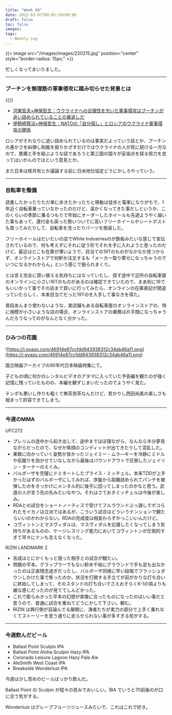 ```yaml
---
title: "Week 09"
date: 2022-03-07T00:05:39+09:00
draft: false
toc: false
images:
tags:
  - Weekly Log
---
```


{{< image src="/images/images/220215.jpg"  position="center" style="border-radius: 15px;" >}}

忙しくなってまいりました。

---

### プーチンを無理筋の軍事侵攻に踏み切らせた背景とは

{{<youtube AI2JuvQ15qo>}}

- [河東哲夫×神保哲生：ウクライナへの合理性を欠いた軍事侵攻はプーチンが追い詰められていることの裏返しだ](https://www.youtube.com/watch?v=p3O81fpfk8Q)
- [伊勢崎賢治×神保哲生：NATOの「自分探し」とロシアのウクライナ軍事侵攻の関係](https://www.youtube.com/watch?v=HhLemFXw74Y)

ロシアがそれなりに追い詰められているのは事実だよっていう話とか、プーチンの愚かさを糾弾し制裁を振りかざすだけではウクライナの人が死に続ける一方なので、悪魔と手を結ぶような話であろうと第三国の国々が妥協点を探る努力を怠ってはいかんのではという意見とか。

また日本は核共有とか議論する前に日米地位協定どうにかしろやっていう。

---

### 自転車を整備

読書したかったりただ単に歩きたかったりと移動は徒歩と電車になりがちで、1年近く自転車乗っていなかったのだけど、温かくなってきた事だしというか、このくらいの季節に乗るつもりで年始にオーダーしたホイールも先週ようやく届いた事もあって、還付金も戻った勢いついでに高いフリーホイールやシートポストも買ってみたりして、自転車を洗ったりパーツを換装した。

フリーホイールはだいたいの店でWhite Industriesのが鉄板みたいな感じで宣伝されているので、何も考えずにそれに従う形でそれを手に入れようと思ったのだけど、最近はどこも在庫が薄いようで、目当ての19Tのものがなかなか見つからず、オンラインストアで何軒か注文するも「メーカー取り寄せになっちゃうのでいつになるかわからん」という感じで振られまくり。  

とは言え完全に買い替える気持ちにはなっていたし、探す途中で近所の自転車屋のオンラインに小さい16Tのものがあるのは確認できていたので、まあ別に16でもいいかって事でその店まで買いに行ってみたら、オンラインの在庫表記が間違っていたらしく、本来目当てだった19Tのを入手して事なきを得た。

普段あんまり使わないような、実店舗もある自転車屋のオンラインストアの、特に規模が小さいような店の場合、オンラインストアの業務は片手間になっちゃうんだろうなってのがなんとなく分かった。

---

### ひみつの花園

![https://i.gyazo.com/46914e87ccfdd943938312c34ab46a11.png](https://i.gyazo.com/46914e87ccfdd943938312c34ab46a11.png)

国立映画アーカイブの90年代日本映画特集にて。  

子どもの頃に何かのレンタルビデオのアタマに入っていた予告編を観たのが強く記憶に残っていたものの、本編を観ずじまいだったのでようやく見た。

テンポも悪いし作りも粗くて無茶苦茶なんだけど、若かりし西田尚美の美しさも相まって許容できてしまう。

---

### 今週のMMA

UFC272

- プレリムの途中から起き出して、途中までほぼ寝ながら、なんなら半分夢見ながらだったので、なぜか笑顔のコンディットが出てきたりして混乱した。
- 果敢に向かっていく姿勢が良かったジェイミー・ムラ―キーを冷静にミドルや前蹴りを効かせていなしながら最後はパウンドアウトで圧倒したジェイリン・ターナーのえぐみ。
- バルボーザを完璧にドミネートしたブライス・ミッチェル。本来TDDが上手かったはずのバルボーザにしてみれば、序盤から距離詰められてパンチを被弾したのをきっかけにメンタル的に後手に回ってしまったのかなと思う。武道の人が言う先の先みたいなやつ。それはさておきミッチェルは今後が楽しみ。
- RDAとの試合をショートノーティスで受けてフルラウンドぶっ通しでボコられたモイカノは立派ではあるが、こういう試合はどういうテンションで観たらいいのかわからない。RDAの完成度は相変わらずかっこいいんだけど。
- コヴィントンとマスヴィダルは、マスヴィダルを応援したくなってしまう気持ちがあるものの、ケージレスリング能力においてコヴィントンが圧倒的すぎて早々にナンも言えなくなった。

RIZIN LANDMARK 2

- 吉成はとにかくもっと競った相手との試合が観たい。
- 問題の平本。グラップラーでもない鈴木千裕にグラウンドで手も足も出なかったのは正直残念過ぎだったし、バルボーザ同様に早い段階でフラッシュダウンしかけた事で焦ったのか、状況を打開する手立てが前がかりな打ち合いに終始してしまって、そのスタンドの打ち合いでさえおそらくK-1の頃よりも雑な感じだったのが見ててしんどかった。
- これで膨らみきった平本の幻想が実像に合ったものになったのはいい事だと思うので、普通に試合を重ねてどうにかして下さい。頼む。
- RIZIN は興行側が目論んでる展開に、演者たちが実力の部分で上手く乗れなくてストーリーを思う通りに走らせられない事が多すぎる気がする。

---

### 今週飲んだビール

- Ballast Point Sculpin IPA
- Ballast Point Aloha Sculpin Hazy IPA
- Coronado Leisure Lagoon Hazy Pale Ale
- AleSmith West Coast IPA
- Breakside Wonderlust  IPA

今週は少し苦めのビールばっかり飲んだ。

Ballast Point の Sculpin が程々の苦みでおいしい。IBA でいうと70前後のが口に合う気がする。

Wonderlust はグレープフルーツジュースみたいで、これはこれで好き。
